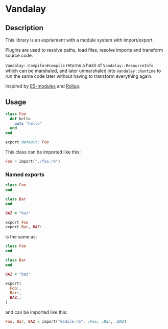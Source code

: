 # Vandalay

## Description

This library is an expriement with a module system with import/export.

Plugins are used to resolve paths, load files, resolve imports and
transform source code.

`Vandalay::Compiler#compile` returns a hash of `Vandalay::ResourceInfo`
which can be marshaled, and later unmarshaled into `Vandalay::Runtime`
to run the same code later without having to transform everything again.

Inspired by [ES-modules](https://tc39.es/ecma262/#sec-modules) and
[Rollup](https://rollupjs.org/).

## Usage

```ruby
class Foo
  def hello
    puts "hello"
  end
end

export default: Foo
```

This class can be imported like this:

```ruby
Foo = import("./foo.rb")
```

### Named exports

```ruby
class Foo
end

class Bar
end

BAZ = "baz"

export Foo
export Bar, BAZ:
```

is the same as:

```ruby
class Foo
end

class Bar
end

BAZ = "baz"

export(
  Foo:,
  Bar:,
  BAZ:,
)
```

and can be imported like this:

```ruby
Foo, Bar, BAZ = import("module.rb", :Foo, :Bar, :BAZ)
```

